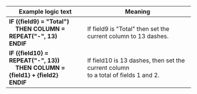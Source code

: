 
|Example logic text|Meaning|
|------------------|-------|
|**IF ({field9} = "Total")<br>&nbsp;&nbsp;&nbsp;&nbsp;THEN COLUMN = REPEAT("-", 13)<br>ENDIF**|If field9 is "Total" then set the current column to 13 dashes.|
|**IF ({field10} = REPEAT("-", 13))<br>&nbsp;&nbsp;&nbsp;&nbsp;THEN COLUMN = {field1} + {field2}<br>ENDIF**|If field10 is 13 dashes, then set the current column<br>to a total of fields 1 and 2.|

